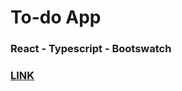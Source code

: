 # To-do App
### React - Typescript - Bootswatch

### <a href="https://react-task-app-fpicco.herokuapp.com/">LINK</a>

